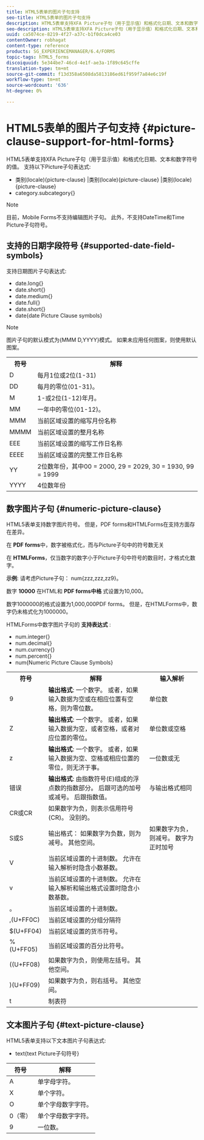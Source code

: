 ```yaml
---
title: HTML5表单的图片子句支持
seo-title: HTML5表单的图片子句支持
description: HTML5表单支持XFA Picture子句（用于显示值）和格式化日期、文本和数字符号的值。
seo-description: HTML5表单支持XFA Picture子句（用于显示值）和格式化日期、文本和数字符号的值。
uuid: ca5074ce-8219-4f27-a37c-b1f0dca4ce03
contentOwner: robhagat
content-type: reference
products: SG_EXPERIENCEMANAGER/6.4/FORMS
topic-tags: hTML5_forms
discoiquuid: 5e344be7-46cd-4e1f-ae3a-1f89c645cffe
translation-type: tm+mt
source-git-commit: f13d358a6508da5813186ed61f959f7a84e6c19f
workflow-type: tm+mt
source-wordcount: '636'
ht-degree: 0%

---
```



# HTML5表单的图片子句支持 {#picture-clause-support-for-html-forms}

HTML5表单支持XFA Picture子句（用于显示值）和格式化日期、文本和数字符号的值。 支持以下Picture子句表达式:

* 类别(locale){picture-clause} |类别(locale){picture-clause} |类别(locale){picture-clause}
* category.subcategory{}

>[!NOTE]
>
>目前，Mobile Forms不支持编辑图片子句。 此外，不支持DateTime和Time Picture子句符号。

## 支持的日期字段符号 {#supported-date-field-symbols}

支持日期图片子句表达式:

* date.long{}
* date.short{}
* date.medium{}
* date.full{}
* date.short{}
* date{date Picture Clause symbols}

>[!NOTE]
>
>图片子句的默认模式为{MMM D,YYYY}模式。 如果未应用任何图案，则使用默认图案。

<table> 
 <tbody>
  <tr>
   <th><strong>符号</strong></th> 
   <th>解释</th> 
  </tr>
  <tr>
   <td>D</td> 
   <td>每月1位或2位(1-31)</td> 
  </tr>
  <tr>
   <td>DD</td> 
   <td>每月的零位(01-31)。<br /> </td> 
  </tr>
  <tr>
   <td>M</td> 
   <td>1-或2位(1-12)年月。<br /> </td> 
  </tr>
  <tr>
   <td>MM</td> 
   <td>一年中的零位(01-12)。<br /> </td> 
  </tr>
  <tr>
   <td>MMM</td> 
   <td>当前区域设置的缩写月份名称<br /> </td> 
  </tr>
  <tr>
   <td>MMMM</td> 
   <td>当前区域设置的整月名称<br /> </td> 
  </tr>
  <tr>
   <td>EEE</td> 
   <td>当前区域设置的缩写工作日名称<br /> </td> 
  </tr>
  <tr>
   <td>EEEE</td> 
   <td>当前区域设置的完整工作日名称<br /> </td> 
  </tr>
  <tr>
   <td>YY</td> 
   <td>2位数年份，其中00 = 2000, 29 = 2029, 30 = 1930, 99 = 1999<br /> </td> 
  </tr>
  <tr>
   <td>YYYY</td> 
   <td>4位数年份<br /> </td> 
  </tr>
 </tbody>
</table>

## 数字图片子句 {#numeric-picture-clause}

HTML5表单支持数字图片符号。 但是，PDF forms和HTMLForms在支持方面存在差异。

在 **PDF forms**&#x200B;中，数字被格式化，而与Picture子句中的符号数无关

在 **HTMLForms**，仅当数字的数字小于Picture子句中符号的数目时，才格式化数字。

**示例**: 请考虑Picture子句： num{zzz,zzz,zz9}。

数字 **10000** 在HTML和 **PDF forms中格** 式设置为10,000。

数字1000000的格式设置为1,000,000PDF forms。 但是，在HTMLForms中，数字仍未格式化为1000000。

HTMLForms中数字图片子句的 **支持表达式** :

* num.integer{}
* num.decimal{}
* num.currency{}
* num.percent{}
* num{Numeric Picture Clause Symbols}

<table> 
 <tbody>
  <tr>
   <th><strong>符号</strong></th> 
   <th><strong>解释</strong></th> 
   <th>输入解析</th> 
  </tr>
  <tr>
   <td>9</td> 
   <td><strong>输出格式</strong>: 一个数字。 或者，如果输入数据为空或在相应位置有空格，则为零位数。<br /> </td> 
   <td>单位数</td> 
  </tr>
  <tr>
   <td>Z</td> 
   <td><strong>输出格式</strong>: 一个数字。 或者，如果输入数据为空，或者空格，或者对应位置的零位。<br /> </td> 
   <td>单位数或空格</td> 
  </tr>
  <tr>
   <td>z</td> 
   <td><strong>输出格式</strong>: 一个数字。 或者，如果输入数据为空、空格或相应位置的零位，则无济于事。<br /> </td> 
   <td>一位数或无</td> 
  </tr>
  <tr>
   <td>错误</td> 
   <td><strong>输出格式</strong>: 由指数符号(E)组成的浮点数的指数部分。 后跟可选的加号或减号。 后跟指数值。<br /> </td> 
   <td>与输出格式相同</td> 
  </tr>
  <tr>
   <td>CR或CR<br /> </td> 
   <td>如果数字为负，则表示信用符号(CR)。 没别的。</td> 
   <td><br type="_moz" /> </td> 
  </tr>
  <tr>
   <td>S或S<br /> </td> 
   <td>输出格式： 如果数字为负数，则为减号。 其他空间。<br /> </td> 
   <td>如果数字为负，则减号。 数字为正时加号</td> 
  </tr>
  <tr>
   <td>V</td> 
   <td>当前区域设置的十进制数。 允许在输入解析时隐含小数基数。</td> 
   <td><br type="_moz" /> </td> 
  </tr>
  <tr>
   <td>v</td> 
   <td>当前区域设置的十进制数。 允许在输入解析和输出格式设置时隐含小数基数。</td> 
   <td><br type="_moz" /> </td> 
  </tr>
  <tr>
   <td>。</td> 
   <td>当前区域设置的十进制数。</td> 
   <td><br type="_moz" /> </td> 
  </tr>
  <tr>
   <td>,(U+FF0C)</td> 
   <td>当前区域设置的分组分隔符</td> 
   <td><br type="_moz" /> </td> 
  </tr>
  <tr>
   <td>$(U+FF04)</td> 
   <td>当前区域设置的货币符号。</td> 
   <td><br type="_moz" /> </td> 
  </tr>
  <tr>
   <td>%(U+FF05)</td> 
   <td>当前区域设置的百分比符号。</td> 
   <td><br type="_moz" /> </td> 
  </tr>
  <tr>
   <td>((U+FF08)</td> 
   <td>如果数字为负，则使用左括号。 其他空间。</td> 
   <td><br type="_moz" /> </td> 
  </tr>
  <tr>
   <td>)(U+FF09)</td> 
   <td>如果数字为负，则右括号。 其他空间。</td> 
   <td><br type="_moz" /> </td> 
  </tr>
  <tr>
   <td>t</td> 
   <td>制表符</td> 
   <td><br type="_moz" /> </td> 
  </tr>
 </tbody>
</table>

## 文本图片子句 {#text-picture-clause}

HTML5表单支持以下文本图片子句表达式:

* text{text Picture子句符号}

| **符号** | **解释** |
|---|---|
| A | 单字母字符。 |
| X | 单个字符。 |
| O | 单个字母数字字符。 |
| 0（零） | 单个字母数字字符。 |
| 9 | 一位数。 |


